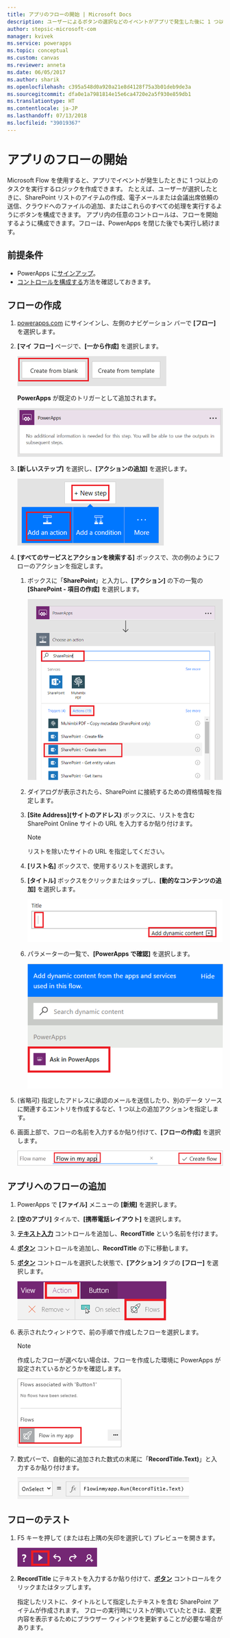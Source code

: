 ```yaml
---
title: アプリのフローの開始 | Microsoft Docs
description: ユーザーによるボタンの選択などのイベントがアプリで発生した後に 1 つ以上のタスクを実行するフローを作成します。
author: stepsic-microsoft-com
manager: kvivek
ms.service: powerapps
ms.topic: conceptual
ms.custom: canvas
ms.reviewer: anneta
ms.date: 06/05/2017
ms.author: sharik
ms.openlocfilehash: c395a548d0a920a21e8d4128f75a3b01deb9de3a
ms.sourcegitcommit: dfa0e1a7981814e15e6ca4720e2a5f930e859db1
ms.translationtype: HT
ms.contentlocale: ja-JP
ms.lasthandoff: 07/13/2018
ms.locfileid: "39019367"
---
```

# <a name="start-a-flow-in-an-app"></a>アプリのフローの開始
Microsoft Flow を使用すると、アプリでイベントが発生したときに 1 つ以上のタスクを実行するロジックを作成できます。 たとえば、ユーザーが選択したときに、SharePoint リストのアイテムの作成、電子メールまたは会議出席依頼の送信、クラウドへのファイルの追加、またはこれらのすべての処理を実行するようにボタンを構成できます。 アプリ内の任意のコントロールは、フローを開始するように構成できます。フローは、PowerApps を閉じた後でも実行し続けます。

## <a name="prerequisites"></a>前提条件

* PowerApps に[サインアップ](../signup-for-powerapps.md)。
* [コントロールを構成する](add-configure-controls.md)方法を確認しておきます。

## <a name="create-a-flow"></a>フローの作成
1. [powerapps.com](http://web.powerapps.com) にサインインし、左側のナビゲーション バーで **[フロー]** を選択します。

2. **[マイ フロー]** ページで、**[一から作成]** を選択します。

    ![テンプレートを使用せずにフローを作成するオプション](./media/using-logic-flows/create-from-blank.png)

    **PowerApps** が既定のトリガーとして追加されます。

    ![フローを開始するトリガーとしての PowerApps](./media/using-logic-flows/set-trigger.png)

3. **[新しいステップ]** を選択し、**[アクションの追加]** を選択します。

    ![アクションを追加するオプション](./media/using-logic-flows/add-action.png)

4. **[すべてのサービスとアクションを検索する]** ボックスで、次の例のようにフローのアクションを指定します。

   1. ボックスに「**SharePoint**」と入力し、**[アクション]** の下の一覧の **[SharePoint - 項目の作成]** を選択します。

       ![SharePoint 項目を作成するオプション](./media/using-logic-flows/create-sharepoint-item.png)

   2. ダイアログが表示されたら、SharePoint に接続するための資格情報を指定します。

   3. **[Site Address]\(サイトのアドレス\)** ボックスに、リストを含む SharePoint Online サイトの URL を入力するか貼り付けます。

       > [!NOTE]
      > リストを除いたサイトの URL を指定してください。

   4. **[リスト名]** ボックスで、使用するリストを選択します。

   5. **[タイトル]** ボックスをクリックまたはタップし、**[動的なコンテンツの追加]** を選択します。

       ![[タイトル] フィールドに [PowerApps で確認] パラメーターを追加する](./media/using-logic-flows/ask-in-powerapps.png)

   6. パラメーターの一覧で、**[PowerApps で確認]** を選択します。

       ![パラメーターを追加する](./media/using-logic-flows/add-parameter.png)

5. (省略可) 指定したアドレスに承認のメールを送信したり、別のデータ ソースに関連するエントリを作成するなど、1 つ以上の追加アクションを指定します。

6. 画面上部で、フローの名前を入力するか貼り付けて、**[フローの作成]** を選択します。

    ![フローに名前を付けて保存する](./media/using-logic-flows/name-flow.png)

## <a name="add-a-flow-to-an-app"></a>アプリへのフローの追加
1. PowerApps で **[ファイル]** メニューの **[新規]** を選択します。

2. **[空のアプリ]** タイルで、**[携帯電話レイアウト]** を選択します。

3. **[テキスト入力](controls/control-text-input.md)** コントロールを追加し、**RecordTitle** という名前を付けます。

4. **[ボタン](controls/control-button.md)** コントロールを追加し、**RecordTitle** の下に移動します。

5. **[ボタン](controls/control-button.md)** コントロールを選択した状態で、**[アクション]** タブの **[フロー]** を選択します。

    ![[アクション] タブの [フロー] オプション](./media/using-logic-flows/action-tab.png)

6. 表示されたウィンドウで、前の手順で作成したフローを選択します。

    > [!NOTE]
   > 作成したフローが選べない場合は、フローを作成した環境に PowerApps が設定されているかどうかを確認します。

    ![カスタマイズ ウィンドウからフローを追加する](./media/using-logic-flows/add-flow-from-pane.png)

7. 数式バーで、自動的に追加された数式の末尾に「**RecordTitle.Text)**」と入力するか貼り付けます。

    ![フローを含む OnSelect プロパティ](./media/using-logic-flows/onselect-with-flow.png)

## <a name="test-the-flow"></a>フローのテスト
1. F5 キーを押して (または右上隅の矢印を選択して) プレビューを開きます。

    ![フローを含む OnSelect プロパティ](./media/using-logic-flows/open-preview.png)

2. **RecordTitle** にテキストを入力するか貼り付けて、**[ボタン](controls/control-button.md)** コントロールをクリックまたはタップします。

    指定したリストに、タイトルとして指定したテキストを含む SharePoint アイテムが作成されます。 フローの実行時にリストが開いていたときは、変更内容を表示するためにブラウザー ウィンドウを更新することが必要な場合があります。
